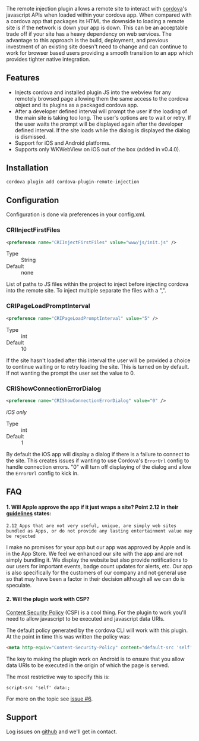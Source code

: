 The remote injection plugin allows a remote site to interact with [cordova](https://cordova.apache.org)'s javascript APIs when loaded within your cordova app.  When compared with a cordova app that packages its HTML the downside to loading a remote site is if the network is down your app is down.  This can be an acceptable trade off if your site has a heavy dependency on web services.  The advantage to this approach is the build, deployment, and previous investment of an existing site doesn't need to change and can continue to work for browser based users providing a smooth transition to an app which provides tighter native integration.

## Features
* Injects cordova and installed plugin JS into the webview for any remotely browsed page allowing them the same access to the cordova object and its plugins as a packaged cordova app.
* After a developer defined interval will prompt the user if the loading of the main site is taking too long.  The user's options are to wait or retry.  If the user waits the prompt will be displayed again after the developer defined interval.  If the site loads while the dialog is displayed the dialog is dismissed.
* Support for iOS and Android platforms.
* Supports only WKWebView on iOS out of the box (added in v0.4.0).

## Installation
```bash
cordova plugin add cordova-plugin-remote-injection
```

## Configuration
Configuration is done via preferences in your config.xml.

### CRIInjectFirstFiles
```xml
<preference name="CRIInjectFirstFiles" value="www/js/init.js" />
```

<dl>
<dt>Type</dt><dd>String</dd>
<dt>Default</dt><dd>none</dd>
</dl>

List of paths to JS files within the project to inject before injecting cordova into the remote site.  To inject multiple separate the files with a ",".

<preference name="CRIInjectFirstFiles" value="www/js/file1.js,www/js/file2.js" />

### CRIPageLoadPromptInterval
```xml
<preference name="CRIPageLoadPromptInterval" value="5" />
```

<dl>
<dt>Type</dt>
<dd>int</dd>
<dt>Default</dt><dd>10</dd>
</dl>

If the site hasn't loaded after this interval the user will be provided a choice to continue waiting or to retry loading the site.  This is turned on by default.  If not wanting the prompt the user set the value to 0.

### CRIShowConnectionErrorDialog
```xml
<preference name="CRIShowConnectionErrorDialog" value="0" />
```

<em>iOS only</em>

<dl>
<dt>Type</dt>
<dd>int</dd>
<dt>Default</dt><dd>1</dd>
</dl>

By default the iOS app will display a dialog if there is a failure to connect to the site.  This creates issues if wanting to use Cordova's <code>ErrorUrl</code> config to handle connection errors.  "0" will turn off displaying of the dialog and allow the <code>ErrorUrl</code> config to kick in.

## FAQ

#### 1. Will Apple approve the app if it just wraps a site?  Point 2.12 in their [guidelines](https://developer.apple.com/app-store/review/guidelines/#functionality) states:

`2.12 Apps that are not very useful, unique, are simply web sites bundled as Apps, or do not provide any lasting entertainment value may be rejected`

I make no promises for your app but our app was approved by Apple and is in the App Store.  We feel we enhanced our site with the app and are not simply bundling it.  We display the website but also provide notifications to our users for important events, badge count updates for alerts, etc.  Our app is also specifically for the customers of our company and not general use so that may have been a factor in their decision although all we can do is speculate.

#### 2. Will the plugin work with CSP?

[Content Security Policy](https://developer.mozilla.org/en-US/docs/Web/Security/CSP) (CSP) is a cool thing.  For the plugin to work you'll need to allow javascript to be executed and javascript data URIs.

The default policy generated by the cordova CLI will work with this plugin.  At the point in time this was written the policy was:

```html
<meta http-equiv="Content-Security-Policy" content="default-src 'self' data: gap: https://ssl.gstatic.com 'unsafe-eval'; style-src 'self' 'unsafe-inline'; media-src *">
```

The key to making the plugin work on Android is to ensure that you allow data URIs to be executed in the origin of which the page is served.

The most restrictive way to specify this is:
```
script-src 'self' data:;
```

For more on the topic see [issue #6](https://github.com/TruckMovers/cordova-plugin-remote-injection/issues/6).

## Support

Log issues on [github](https://github.com/TruckMovers/cordova-plugin-remote-injection) and we'll get in contact.
